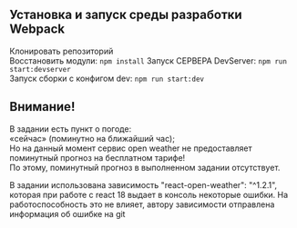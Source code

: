 ## Установка и запуск среды разработки Webpack

Клонировать репозиторий  
Восстановить модули: `npm install` 
Запуск СЕРВЕРА DevServer: `npm run start:devserver`  
Запуск сборки с конфигом dev: `npm run start:dev`  

## Внимание!
В задании есть пункт о погоде:  
«сейчас» (поминутно на ближайший час);  
Но на данный момент сервис open weather не предоставляет поминутный прогноз на бесплатном тарифе!  
По этому, поминутный прогноз в выполненном задании отсутствует.

В задании использована зависимость "react-open-weather": "^1.2.1", которая при работе с react 18 выдает в консоль 
некоторые ошибки. На работоспособность это не влияет, автору зависимости отправлена информация об ошибке на git
 
